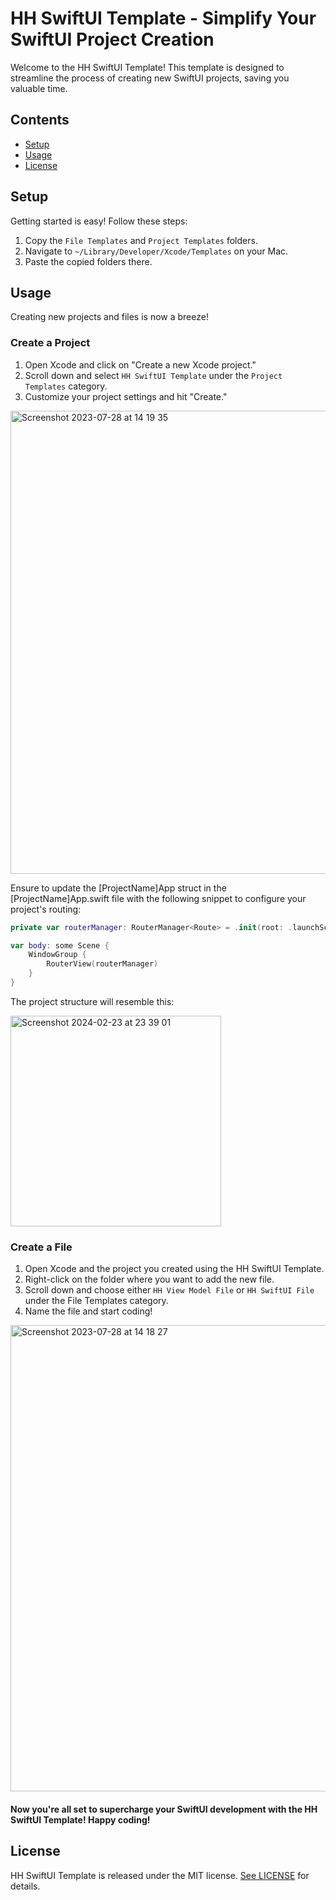# HH SwiftUI Template - Simplify Your SwiftUI Project Creation
Welcome to the HH SwiftUI Template! This template is designed to streamline the process of creating new SwiftUI projects, saving you valuable time.

## Contents

- [Setup](#setup)
- [Usage](#usage)
- [License](#license)

## Setup
Getting started is easy! Follow these steps:

1. Copy the `File Templates` and `Project Templates` folders.
2. Navigate to `~/Library/Developer/Xcode/Templates` on your Mac.
3. Paste the copied folders there.

## Usage
Creating new projects and files is now a breeze!
### Create a Project
1. Open Xcode and click on "Create a new Xcode project."
2. Scroll down and select `HH SwiftUI Template` under the `Project Templates` category.
3. Customize your project settings and hit "Create."

<img width="741" alt="Screenshot 2023-07-28 at 14 19 35" src="https://github.com/lhhiep2204/SwiftUI-Combine-MVI/assets/46402339/4500045e-97f7-44d7-a545-defac5a20a0f">

Ensure to update the [ProjectName]App struct in the [ProjectName]App.swift file with the following snippet to configure your project's routing:

```swift
private var routerManager: RouterManager<Route> = .init(root: .launchScreen)

var body: some Scene {
    WindowGroup {
        RouterView(routerManager)
    }
}
```

The project structure will resemble this:

<img width="337" alt="Screenshot 2024-02-23 at 23 39 01" src="https://github.com/lhhiep2204/HH-SwiftUI-Template/assets/46402339/0f8b3167-2481-432b-8427-817e0286ba66">

### Create a File
1. Open Xcode and the project you created using the HH SwiftUI Template.
2. Right-click on the folder where you want to add the new file.
3. Scroll down and choose either `HH View Model File` or `HH SwiftUI File` under the File Templates category.
4. Name the file and start coding!

<img width="746" alt="Screenshot 2023-07-28 at 14 18 27" src="https://github.com/lhhiep2204/SwiftUI-Combine-MVI/assets/46402339/058e1973-7268-479d-92fd-401e1bd1d2f0">

#### Now you're all set to supercharge your SwiftUI development with the HH SwiftUI Template! Happy coding!

## License
HH SwiftUI Template is released under the MIT license. [See LICENSE](./LICENSE) for details.
